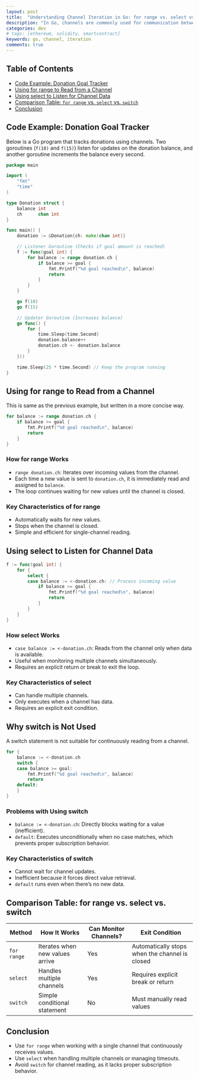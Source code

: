 ```yaml
---
layout: post
title:  "Understanding Channel Iteration in Go: for range vs. select vs. switch"
description: "In Go, channels are commonly used for communication between goroutines. This post explores different ways to read from channels and handle incoming values efficiently."
categories: dev
# tags: [ethereum, solidity, smartcontract]
keywords: go, channel, iteration
comments: true
---
```


## Table of Contents

- [Code Example: Donation Goal Tracker](#code-example-donation-goal-tracker)
- [Using for range to Read from a Channel](#using-for-range-to-read-from-a-channel)
- [Using select to Listen for Channel Data](#using-select-to-listen-for-channel-data)
- [Comparison Table: `for range` vs. `select` vs. `switch`](#comparison-table-for-range-vs-select-vs-switch)
- [Conclusion](#conclusion)

## Code Example: Donation Goal Tracker

Below is a Go program that tracks donations using channels. Two goroutines (`f(10)` and `f(15)`) listen for updates on the donation balance, and another goroutine increments the balance every second.

```go
package main

import (
    "fmt"
    "time"
)

type Donation struct {
    balance int
    ch      chan int
}

func main() {
    donation := &Donation{ch: make(chan int)}

    // Listener Goroutine (Checks if goal amount is reached)
    f := func(goal int) {
        for balance := range donation.ch {
            if balance >= goal {
                fmt.Printf("%d goal reached\n", balance)
                return
            }
        }
    }

    go f(10)
    go f(15)

    // Updater Goroutine (Increases balance)
    go func() {
        for {
            time.Sleep(time.Second)
            donation.balance++
            donation.ch <- donation.balance
        }
    }()

    time.Sleep(25 * time.Second) // Keep the program running
}
```

## Using for range to Read from a Channel

This is same as the previous example, but written in a more concise way.

```go
for balance := range donation.ch {
    if balance >= goal {
        fmt.Printf("%d goal reached\n", balance)
        return
    }
}
```

### How for range Works

- `range donation.ch`: Iterates over incoming values from the channel.
- Each time a new value is sent to `donation.ch`, it is immediately read and assigned to `balance`.
- The loop continues waiting for new values until the channel is closed.

### Key Characteristics of for range

- Automatically waits for new values.
- Stops when the channel is closed.
- Simple and efficient for single-channel reading.

## Using select to Listen for Channel Data

```go
f := func(goal int) {
    for {
        select {
        case balance := <-donation.ch: // Process incoming value
            if balance >= goal {
                fmt.Printf("%d goal reached\n", balance)
                return
            }
        }
    }
}
```

### How select Works

- `case balance := <-donation.ch`: Reads from the channel only when data is available.
- Useful when monitoring multiple channels simultaneously.
- Requires an explicit return or break to exit the loop.

### Key Characteristics of select

- Can handle multiple channels.
- Only executes when a channel has data.
- Requires an explicit exit condition.

## Why switch is Not Used

A switch statement is not suitable for continuously reading from a channel.

```go
for {
    balance := <-donation.ch
    switch {
    case balance >= goal:
        fmt.Printf("%d goal reached\n", balance)
        return
    default:
    }
}
```

### Problems with Using switch

- `balance := <-donation.ch`: Directly blocks waiting for a value (inefficient).
- `default`: Executes unconditionally when no case matches, which prevents proper subscription behavior.

### Key Characteristics of switch

- Cannot wait for channel updates.
- Inefficient because it forces direct value retrieval.
- `default` runs even when there’s no new data.

## Comparison Table: for range vs. select vs. switch

| **Method** | **How It Works** | **Can Monitor Channels?** | **Exit Condition** |
| --- | --- | --- | --- |
| `for range` | Iterates when new values arrive | Yes | Automatically stops when the channel is closed |
| `select` | Handles multiple channels | Yes | Requires explicit break or return |
| `switch` | Simple conditional statement | No | Must manually read values |

## Conclusion

- Use `for range` when working with a single channel that continuously receives values.
- Use `select` when handling multiple channels or managing timeouts.
- Avoid `switch` for channel reading, as it lacks proper subscription behavior.
